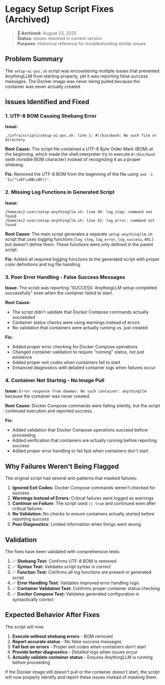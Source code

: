 # Legacy Setup Script Fixes (Archived)

> **📅 Archived:** August 23, 2025  
> **Status:** Issues resolved in current version  
> **Purpose:** Historical reference for troubleshooting similar issues  

## Problem Summary

The `setup-ai-poc.sh` script was encountering multiple issues that prevented AnythingLLM from starting properly, yet it was reporting false success messages. The Docker image was never being pulled because the container was never actually created.

## Issues Identified and Fixed

### 1. UTF-8 BOM Causing Shebang Error

**Issue:** 
```
./infra/scripts/setup-ai-poc.sh: line 1: #!/bin/bash: No such file or directory
```

**Root Cause:** The script file contained a UTF-8 Byte Order Mark (BOM) at the beginning, which made the shell interpreter try to execute `﻿#!/bin/bash` (with invisible BOM character) instead of recognizing it as a proper shebang.

**Fix:** Removed the UTF-8 BOM from the beginning of the file using `sed -i '1s/^\xEF\xBB\xBF//'`.

### 2. Missing Log Functions in Generated Script

**Issue:** 
```
/home/ec2-user/setup-anythingllm.sh: line 50: log_step: command not found
/home/ec2-user/setup-anythingllm.sh: line 52: log_error: command not found
```

**Root Cause:** The main script generates a separate `setup-anythingllm.sh` script that uses logging functions (`log_step`, `log_error`, `log_success`, etc.) but doesn't define them. These functions were only defined in the parent script.

**Fix:** Added all required logging functions to the generated script with proper color definitions and log file handling.

### 3. Poor Error Handling - False Success Messages

**Issue:** The script was reporting "SUCCESS: AnythingLLM setup completed successfully" even when the container failed to start.

**Root Cause:** 
- The script didn't validate that Docker Compose commands actually succeeded
- Container status checks were using warnings instead of errors
- No validation that containers were actually running vs. just created

**Fix:** 
- Added proper error checking for Docker Compose operations
- Changed container validation to require "running" status, not just existence
- Added proper exit codes when containers fail to start
- Enhanced diagnostics with detailed container logs when failures occur

### 4. Container Not Starting - No Image Pull

**Issue:** `Error response from daemon: No such container: anythingllm` because the container was never created.

**Root Cause:** Docker Compose commands were failing silently, but the script continued execution and reported success.

**Fix:** 
- Added validation that Docker Compose operations succeed before proceeding
- Added verification that containers are actually running before reporting success
- Added proper error handling to fail fast when containers don't start

## Why Failures Weren't Being Flagged

The original script had several anti-patterns that masked failures:

1. **Ignored Exit Codes:** Docker Compose commands weren't checked for success
2. **Warnings Instead of Errors:** Critical failures were logged as warnings
3. **Continue on Failure:** The script used `|| true` and continued even after critical failures
4. **No Validation:** No checks to ensure containers actually started before reporting success
5. **Poor Diagnostics:** Limited information when things went wrong

## Validation

The fixes have been validated with comprehensive tests:

1. ✅ **Shebang Test:** Confirms UTF-8 BOM is removed
2. ✅ **Syntax Test:** Validates script syntax is correct
3. ✅ **Function Test:** Confirms all log functions are present in generated script
4. ✅ **Error Handling Test:** Validates improved error handling logic
5. ✅ **Container Validation Test:** Confirms proper container status checking
6. ✅ **Docker Compose Test:** Validates generated configuration is syntactically correct

## Expected Behavior After Fixes

The script will now:

1. **Execute without shebang errors** - BOM removed
2. **Report accurate status** - No false success messages
3. **Fail fast on errors** - Proper exit codes when containers don't start
4. **Provide better diagnostics** - Detailed logs when issues occur
5. **Actually validate container status** - Ensures AnythingLLM is running before proceeding

If the Docker image still doesn't pull or the container doesn't start, the script will now properly identify and report these issues instead of masking them.